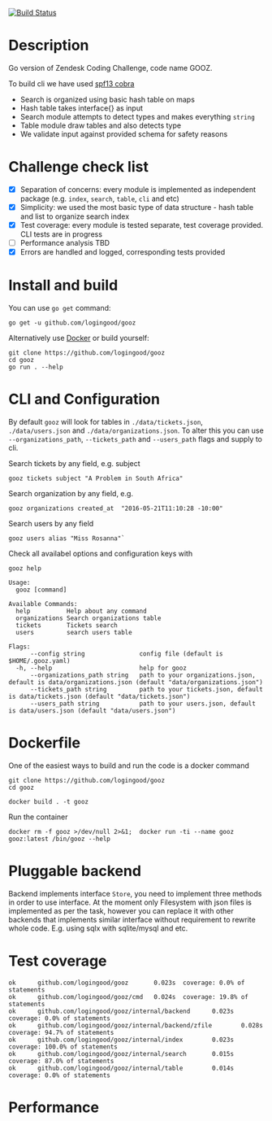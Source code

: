 [![Build Status](https://travis-ci.com/logingood/gooz.svg?branch=master)](https://travis-ci.com/logingood/gooz)

# Description

Go version of Zendesk Coding Challenge, code name GOOZ.

To build cli we have used [spf13 cobra](https://github.com/spf13/cobra)

* Search is organized using basic hash table on maps
* Hash table takes interface{} as input
* Search module attempts to detect types and makes everything `string`
* Table module draw tables and also detects type
* We validate input against provided schema for safety reasons

# Challenge check list

- [x] Separation of concerns: every module is implemented as independent package (e.g. `index`, `search`, `table`, `cli` and etc)
- [x] Simplicity: we used the most basic type of data structure - hash table and list to organize search index
- [x] Test coverage: every module is tested separate, test coverage provided. CLI tests are in progress
- [ ] Performance analysis TBD
- [x] Errors are handled and logged, corresponding tests provided

# Install and build

You can use `go get` command:

```
go get -u github.com/logingood/gooz
```

Alternatively use [Docker](https://github.com/logingood/gooz#dockerfile) or build yourself:
```
git clone https://github.com/logingood/gooz
cd gooz
go run . --help
```

# CLI and Configuration

By default `gooz` will look for tables in `./data/tickets.json`, `./data/users.json` and `./data/organizations.json`.
To alter this you can use `--organizations_path`, `--tickets_path` and `--users_path` flags and supply to cli.

Search tickets by any field, e.g. subject

```
gooz tickets subject "A Problem in South Africa"
```

Search organization by any field, e.g.

```
gooz organizations created_at  "2016-05-21T11:10:28 -10:00"
```

Search users by any field
```
gooz users alias "Miss Rosanna"`
```

Check all availabel options and configuration keys with

```
gooz help
```

```
Usage:
  gooz [command]

Available Commands:
  help          Help about any command
  organizations Search organizations table
  tickets       Tickets search
  users         search users table

Flags:
      --config string               config file (default is $HOME/.gooz.yaml)
  -h, --help                        help for gooz
      --organizations_path string   path to your organizations.json, default is data/organizations.json (default "data/organizations.json")
      --tickets_path string         path to your tickets.json, default is data/tickets.json (default "data/tickets.json")
      --users_path string           path to your users.json, default is data/users.json (default "data/users.json")
```

# Dockerfile

One of the easiest ways to build and run the code is a docker command

```
git clone https://github.com/logingood/gooz
cd gooz

docker build . -t gooz
```

Run the container
```
docker rm -f gooz >/dev/null 2>&1;  docker run -ti --name gooz gooz:latest /bin/gooz --help
```


# Pluggable backend

Backend implements interface `Store`, you need to implement three methods in order to use interface.
At the moment only Filesystem with json files is implemented as per the task, however you can replace it
with other backends that implements similar interface without requirement to rewrite whole code.
E.g. using sqlx with sqlite/mysql and etc.

# Test coverage

```
ok      github.com/logingood/gooz       0.023s  coverage: 0.0% of statements
ok      github.com/logingood/gooz/cmd   0.024s  coverage: 19.8% of statements
ok      github.com/logingood/gooz/internal/backend      0.023s  coverage: 0.0% of statements
ok      github.com/logingood/gooz/internal/backend/zfile        0.028s  coverage: 94.7% of statements
ok      github.com/logingood/gooz/internal/index        0.023s  coverage: 100.0% of statements
ok      github.com/logingood/gooz/internal/search       0.015s  coverage: 87.0% of statements
ok      github.com/logingood/gooz/internal/table        0.014s  coverage: 0.0% of statements
```

# Performance
